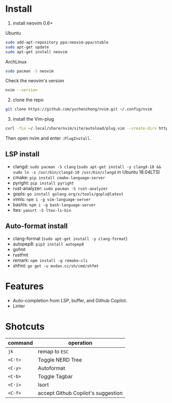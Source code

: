 # Install 

1. install neovim 0.6+

Ubuntu
```sh
sudo add-apt-repository ppa:neovim-ppa/stable
sudo apt-get update
sudo apt-get install neovim
```

ArchLinux
```sh 
sudo pacman -S neovim
```

Check the neovim's version
```sh
nvim --version
```

2. clone the repo 
```sh
git clone https://github.com/yuchenzhong/nvim.git ~/.config/nvim
```

3. install the Vim-plug
```sh
curl -fLo ~/.local/share/nvim/site/autoload/plug.vim --create-dirs https://raw.githubusercontent.com/junegunn/vim-plug/master/plug.vim
```

Then open nvim and enter `:PlugInstall`.



## LSP install

- clangd: `sudo pacman -S clang` (`sudo apt-get install -y clangd-10 && sudo ln -s /usr/bin/clangd-10 /usr/bin/clangd` in Ubuntu 18.04LTS)
- cmake: `pip install cmake-language-server`  
- pyright: `pip install pyright`
- rust-analyzer: `sudo pacman -S rust-analyzer`
- gopls: `go install golang.org/x/tools/gopls@latest`
- vimls: `npm i -g vim-language-server`
- bashls: `npm i -g bash-language-server`
- ltex: `yaourt -S ltex-ls-bin`

## Auto-format install

- clang-format (`sudo apt-get install -y clang-format`)
- autopep8: `pip3 install autopep8`
- gofmt 
- rustfmt
- remark: `npm install -g remake-cli`
- shfmt: `go get -u mvdan.cc/sh/cmd/shfmt`


# Features 

- Auto-completion from LSP, buffer, and Github Copilot. 
- Linter

# Shotcuts

| command | operation | 
| --- | --- |
| `jk` | remap to `ESC` | 
| `<C-t>`  | Toggle NERD Tree  | 
| `<C-y>` | Autoformat | 
| `<C-b>` | Toggle Tagbar |
| `<C-i>` | Isort |
|`<C-f>` | accept Github Copilot's suggestion | 



